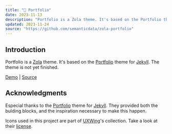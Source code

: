 ```yaml
---
title: "💼 Portfolio"
date: 2023-11-13
description: "Portfolio is a Zola theme. It's based on the Portfolio theme for Jekyll. "
updated: 2023-11-24
source: "https://github.com/semanticdata/zola-portfolio"
---
```


## Introduction

Portfolio is a [Zola](https://www.getzola.org) theme. It's based on the [Portfolio](https://github.com/jamigibbs/portfolio) theme for [Jekyll](https://jekyllrb.com/). The theme is not yet finished.

[Demo](https://miguelpimentel.do/zola-portfolio/) | [Source](https://github.com/semanticdata/zola-portfolio)

## Acknowledgments

Especial thanks to the [Portfolio](https://github.com/jamigibbs/portfolio) theme for [Jekyll](https://jekyllrb.com/). They provided both the bulding blocks, and the inspiration necessary to make this happen.

Icons used in this project are part of <a href="https://uxwing.com/">UXWing</a>'s collection. Take a look at their <a href="https://uxwing.com/license">license</a>.
